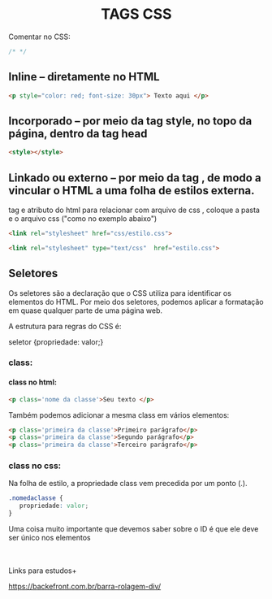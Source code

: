 <div align="center">
  
  # TAGS CSS
  
  </div>

Comentar no CSS: 
~~~css
/* */
~~~


## Inline – diretamente no HTML
~~~html
<p style="color: red; font-size: 30px"> Texto aqui </p>
~~~

## Incorporado – por meio da tag style, no topo da página, dentro da tag head

~~~html
<style></style>
~~~

## Linkado ou externo – por meio da tag <link>, de modo a vincular o HTML a uma folha de estilos externa. 

tag e atributo do html para relacionar com arquivo de css , coloque a pasta e o arquivo css ("como no exemplo abaixo")

~~~HTML
<link rel="stylesheet" href="css/estilo.css">
~~~
~~~html
<link rel="stylesheet" type="text/css"  href="estilo.css">
~~~

## Seletores

Os seletores são a declaração que o CSS utiliza para identificar os elementos do HTML. Por meio dos seletores, podemos aplicar a formatação em quase qualquer parte de uma página web.

A estrutura para regras do CSS é:

seletor {propriedade: valor;}

### class:

#### class no html:
~~~html
<p class='nome da classe'>Seu texto </p>
~~~
Também podemos adicionar a mesma class em vários elementos:
~~~html
<p class='primeira da classe'>Primeiro parágrafo</p>
<p class='primeira da classe'>Segundo parágrafo</p>
<p class='primeira da classe'>Terceiro parágrafo</p>
~~~

### class no css:
Na folha de estilo, a propriedade class vem precedida por um ponto (.).

~~~css
.nomedaclasse { 
   propriedade: valor;
}
~~~

Uma coisa muito importante que devemos saber sobre o ID é que ele deve ser único nos elementos







<br><br>Links para estudos+

https://backefront.com.br/barra-rolagem-div/
